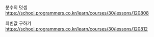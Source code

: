 분수의 덧셈 https://school.programmers.co.kr/learn/courses/30/lessons/120808

최빈값 구하기 https://school.programmers.co.kr/learn/courses/30/lessons/120812
